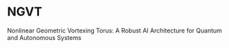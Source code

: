 # NGVT
Nonlinear Geometric Vortexing Torus: A Robust AI Architecture for Quantum and Autonomous Systems
